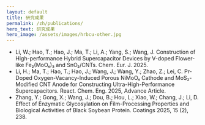 ```yaml
---
layout: default
title: 研究成果
permalink: /zh/publications/
hero_text: 研究成果
hero_image: /assets/images/hrbcu-other.jpg
---
```

* Li, W.; Hao, T.; Hao, J.; Ma, T.; Li, A.; Yang, S.; Wang, J. Construction of High-performance Hybrid Supercapacitor Devices by V-doped Flower-like Fe₂(MoO₄)₃ and SnO₂/CNTs. Chem. Eur. J. 2025.
* Li, H.; Ma, T.; Hao, T.; Hao, J.; Wang, J.; Wang, Y.; Zhao, Z.; Lei, C. Pr-Doped Oxygen-Vacancy-Induced Porous NiMoO₄ Cathode and MoS₂-Modified CNT Anode for Constructing Ultra-High-Performance Supercapacitors. React. Chem. Eng. 2025, Advance Article.
* Zhang, Y.; Gong, X.; Wang, J.; Dou, B.; Hou, L.; Xiao, W.; Chang, J.; Li, D. Effect of Enzymatic Glycosylation on Film-Processing Properties and Biological Activities of Black Soybean Protein. Coatings 2025, 15 (2), 238.